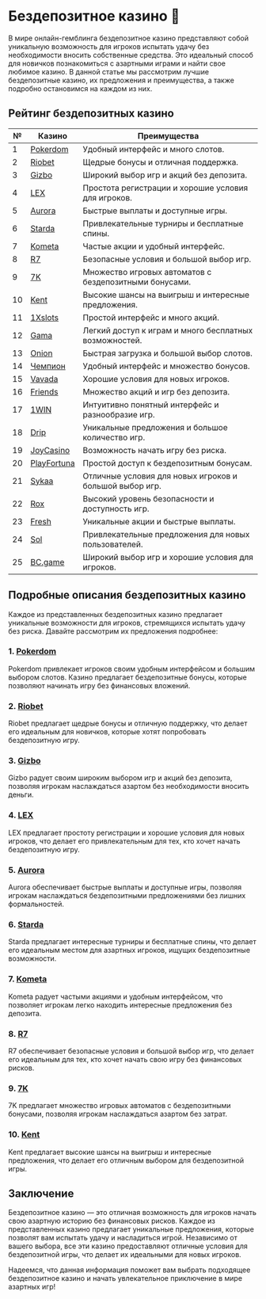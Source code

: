 # Бездепозитное казино 🎰

В мире онлайн-гемблинга бездепозитное казино представляют собой уникальную возможность для игроков испытать удачу без необходимости вносить собственные средства. Это идеальный способ для новичков познакомиться с азартными играми и найти свое любимое казино. В данной статье мы рассмотрим лучшие бездепозитные казино, их предложения и преимущества, а также подробно остановимся на каждом из них.

## Рейтинг бездепозитных казино

| №  | Казино        | Преимущества                                                |
|----|---------------|------------------------------------------------------------|
| 1  | [Pokerdom](https://brandplay.link/4k77v2yx)  | Удобный интерфейс и много слотов.                        |
| 2  | [Riobet](https://brandplay.link/7xBLTPyj)     | Щедрые бонусы и отличная поддержка.                      |
| 3  | [Gizbo](https://brandplay.link/bprXw4YV)      | Широкий выбор игр и акций без депозита.                  |
| 4  | [LEX](https://brandplay.link/zW4hdDFV)        | Простота регистрации и хорошие условия для игроков.       |
| 5  | [Aurora](https://10trafic-stat2.com/click/668546556bcc6313411604bd/6766/13032/subaccount) | Быстрые выплаты и доступные игры.                         |
| 6  | [Starda](https://brandplay.link/fB7xwRFL)     | Привлекательные турниры и бесплатные спины.               |
| 7  | [Kometa](https://brandplay.link/8ZymQJV8)      | Частые акции и удобный интерфейс.                        |
| 8  | [R7](https://brandplay.link/bMd3Yjsw)          | Безопасные условия и большой выбор игр.                  |
| 9  | [7K](https://brandplay.link/BvQyFShp)          | Множество игровых автоматов с бездепозитными бонусами.   |
| 10 | [Kent](https://brandplay.link/Fv2WP3js)        | Высокие шансы на выигрыш и интересные предложения.        |
| 11 | [1Xslots](https://brandplay.link/hSB1khtr)     | Простой интерфейс и много акций.                         |
| 12 | [Gama](https://brandplay.link/j6NMKsDz)        | Легкий доступ к играм и много бесплатных возможностей.    |
| 13 | [Onion](https://brandplay.link/zBGRVpQ9)       | Быстрая загрузка и большой выбор слотов.                 |
| 14 | [Чемпион](https://temon-gter.cfd/go/lRq?p80412p304504pcc44t17455) | Удобный интерфейс и множество бонусов.                    |
| 15 | [Vavada](https://vavadapartner.pro/?promo=ea5c9275-6854-4505-94fc-95ab18221945-linkb2) | Хорошие условия для новых игроков.                        |
| 16 | [Friends](https://gofriends.vc/linkb2)         | Множество акций и игр без депозита.                      |
| 17 | [1WIN](https://brandplay.link/smXVpBbG)        | Интуитивно понятный интерфейс и разнообразие игр.        |
| 18 | [Drip](https://drp-ircp01.com/c07e6a3db)       | Уникальные предложения и большое количество игр.          |
| 19 | [JoyCasino](https://rpc30.call2me.pro/?/ru/registration?apkpop=0&partner=p24970p3291217pc98f) | Возможность начать игру без риска.                        |
| 20 | [PlayFortuna](https://fortunapromo.net/alt/playfortuna/registration?0dc4a9362a71feb7e3f165fb8e766f70) | Простой доступ к бездепозитным бонусам.                   |
| 21 | [Sykaa](https://s-two-way.com/?source=linkb2&pid=30697) | Отличные условия для новых игроков и большой выбор игр.  |
| 22 | [Rox](https://rox-pvwfpjgcxe.com/cb1ee18a5)     | Высокий уровень безопасности и доступность игр.           |
| 23 | [Fresh](https://fresh-eumwkxwao.com/c3f7b485d)  | Уникальные акции и быстрые выплаты.                       |
| 24 | [Sol](https://sol-mmtdzfbaco.com/cb2415bca)     | Привлекательные предложения для новых пользователей.      |
| 25 | [BC.game](https://partnerbcgame.com/dcc53d441)  | Широкий выбор игр и хорошие условия для игроков.         |

## Подробные описания бездепозитных казино

Каждое из представленных бездепозитных казино предлагает уникальные возможности для игроков, стремящихся испытать удачу без риска. Давайте рассмотрим их предложения подробнее:

### 1. [Pokerdom](https://brandplay.link/4k77v2yx)
Pokerdom привлекает игроков своим удобным интерфейсом и большим выбором слотов. Казино предлагает бездепозитные бонусы, которые позволяют начинать игру без финансовых вложений.

### 2. [Riobet](https://brandplay.link/7xBLTPyj)
Riobet предлагает щедрые бонусы и отличную поддержку, что делает его идеальным для новичков, которые хотят попробовать бездепозитную игру.

### 3. [Gizbo](https://brandplay.link/bprXw4YV)
Gizbo радует своим широким выбором игр и акций без депозита, позволяя игрокам наслаждаться азартом без необходимости вносить деньги.

### 4. [LEX](https://brandplay.link/zW4hdDFV)
LEX предлагает простоту регистрации и хорошие условия для новых игроков, что делает его привлекательным для тех, кто хочет начать бездепозитную игру.

### 5. [Aurora](https://10trafic-stat2.com/click/668546556bcc6313411604bd/6766/13032/subaccount)
Aurora обеспечивает быстрые выплаты и доступные игры, позволяя игрокам наслаждаться бездепозитными предложениями без лишних формальностей.

### 6. [Starda](https://brandplay.link/fB7xwRFL)
Starda предлагает интересные турниры и бесплатные спины, что делает его идеальным местом для азартных игроков, ищущих бездепозитные возможности.

### 7. [Kometa](https://brandplay.link/8ZymQJV8)
Kometa радует частыми акциями и удобным интерфейсом, что позволяет игрокам легко находить интересные предложения без депозита.

### 8. [R7](https://brandplay.link/bMd3Yjsw)
R7 обеспечивает безопасные условия и большой выбор игр, что делает его идеальным для тех, кто хочет начать свою игру без финансовых рисков.

### 9. [7K](https://brandplay.link/BvQyFShp)
7K предлагает множество игровых автоматов с бездепозитными бонусами, позволяя игрокам наслаждаться азартом без затрат.

### 10. [Kent](https://brandplay.link/Fv2WP3js)
Kent предлагает высокие шансы на выигрыш и интересные предложения, что делает его отличным выбором для бездепозитной игры.

## Заключение

Бездепозитное казино — это отличная возможность для игроков начать свою азартную историю без финансовых рисков. Каждое из представленных казино предлагает уникальные предложения, которые позволят вам испытать удачу и насладиться игрой. Независимо от вашего выбора, все эти казино предоставляют отличные условия для бездепозитной игры, что делает их идеальными для новых игроков.

Надеемся, что данная информация поможет вам выбрать подходящее бездепозитное казино и начать увлекательное приключение в мире азартных игр!
